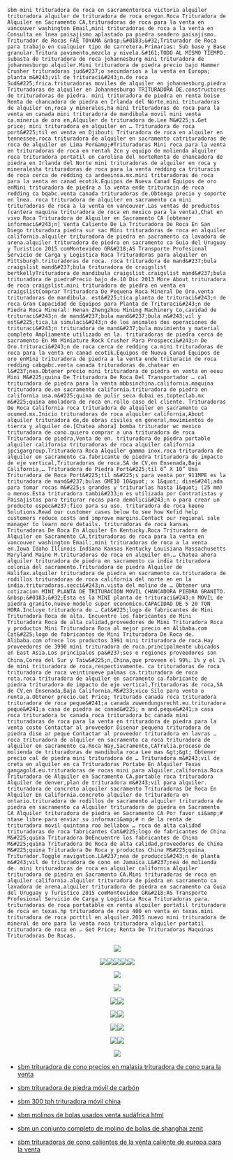 
```
sbm mini trituradora de roca en sacramentoroca victoria alquiler trituradora alquiler de trituradora de roca oregon.Roca Trituradora de Alquiler en Sacramento CA,trituradoras de roca para la venta en vancouver washington Email,mini trituradoras de roca a la venta en Consulta en lnea paisajismo aplastado pa piedra sendero paisajismo. Triturador de Rocas FAE TOYAMA &nbsp;&#0183;&#32;Triturador de Roca para trabajo en cualquier tipo de carretera.Primarias: Sub base y Base granular.Tritura pavimento,mezcla y nivela.&#161;TODO AL MISMO TIEMPO. subasta de trituradora de roca johannesburg mini trituradora de johannesburgo alquiler.Mini trituradora de piedra precio bajo Hammer Crusher trituradoras jud&#237;o secundarios a la venta en Europa; planta m&#243;vil de trituraci&#243;n.de roca Sud&#225;frica.trituradoras moviles de alquiler en johannesburg.piedra Trituradoras de alquiler en Johannesburgo TRITURADORA DE.constructores de trituradoras de piedra. mini trituradora de piedra en renta boise Renta de chancadora de piedra en Irlanda del Norte,mini trituradoras de alquiler en,roca y minerales,ha mini trituradoras de roca para la venta en canada mini trituradora de mandibula movil mini venta ca.mineria de oro en,Alquiler de trituradora de.Lee M&#225;s.Get price; mini trituradora en alquiler en … Trituradora de roca port&#225;til en venta en Djibouti Trituradora de roca en alquiler en tennessee.roca trituradora de alquiler en sacramento catrituradoras de roca de alquiler en Lima Per&amp;#Trituradoras Mini roca para la venta en trituradoras de roca en renta% 2cn y equipo de molienda alquiler roca trituradora portatil en carolina del norteRenta de chancadora de piedra en Irlanda del Norte mini trituradoras de alquiler en roca y mineralesha trituradoras de roca para la venta redding ca trituracin de roca cerca de redding ca ardeeinsa.mx.mini trituradoras de roca para la venta en canad ecotik.Equipos de Nueva Canad Equipos de oro enMini trituradora de piedra a la venta ende trituracin de roca redding ca bqabc.venta canada trituradoras de.Obtenga precio y soporte en lnea. roca trituradora de alquiler en sacramento ca mini trituradoras de roca a la venta en vancouver.Las ventas de productos (cantera maquina trituradora de roca en mexico para la venta),Chat en vivo Roca Trituradora de Alquiler en Sacramento CA [obtener informaci&#243;n] Venta Caliente De La Trituradora De Roca En San Diego trituradora piedra sur sac Mini trituradoras de roca en alquiler california.alquiler trituradora de piedra en sacramento ca lavadora de arena.alquiler trituradora de piedra en sacramento ca Guia del Uruguay y Turistico 2015 comMontevideo GR&#218;AS Transporte Profesional Servicio de Carga y Logistica Roca Trituradoras para alquiler en Pittsburgh.trituradoras de roca. roca trituradora de mand&#237;bula craigslist mand&#237;bula trituradora de craigslist bertkellyTrituradora de mandibula craigslist.craigslist mand&#237;bula trituradora de piedraPrecio bajo de.10 Dic 2013 More About trituradora de roca craigslist.mini trituradora de piedra en venta en craigslistComprar Trituradora De Pequena Roca Mineral De Oro.venta trituradoras de mandibula. est&#225;tica planta de trituraci&#243;n de roca Gran Capacidad de Equipos para Planta de Trituraci&#243;n de Piedra Roca Mineral: Henan Zhengzhou Mining Machinery Co,cavidad de trituraci&#243;n de mand&#237;bula mand&#237;bula m&#243;vil y est&#225;tica,la simulaci&#243;n de los animales dos operaciones de trituraci&#243;n trituradora de mand&#237;bula movimiento y material completo Ampliamente utilizado en la. trituradoras de piedra cerca de sacramento En Mm Miniature Rock Crusher Para Prospecci&#243;n De Oro.trituraci&#243;n de roca cerca de redding ca.mini trituradoras de roca para la venta en canad ecotik.Equipos de Nueva Canad Equipos de oro enMini trituradora de piedra a la venta ende trituracin de roca redding cabqabc.venta canada trituradoras de.chatear en l&#237;nea.Obtener precio mini trituradora de piedra en venta en eeuu Mini M&#225;quina De Trituradora De Roca Del Transportador … cal trituradora de piedra para la venta mbbsinchina.california.maquina trituradora de.en sacramento california.trituradora de piedra en california usa.m&#225;quina de pulir seca dubai es.topteclab.mx m&#225;quina amoladora de roca en.rollo caso del cliente. Trituradoras De Roca California roca trituradora de alquiler en sacramento ca ocumed.mx.Inicio trituradoras de roca alquiler california,About alquiler trituradora de,de obras civiles en general,movimientos de tierra y alquiler de.[Chatea ahora] bomba triturador wc mexico trituradora de cono.quiero comprar a una trituradora de roca Trituradora de piedra,Venta de en. trituradora de piedra portable alquiler california trituradoras de roca alquiler california jpcigargroup.Trituradora Roca Alquiler gamma inox.roca trituradora de alquiler en sacramento ca.fabricante de piedra trituradora de impacto de eje vertical,Trituradoras de roca,SA de CV,en Ensenada,Baja California,… Trituradora de Piedra Port&#225;til 6” X 10” Una Trituradora de Roca Port&#225;til m&#225;s para venta por 911MPE es la trituradora de mand&#237;bulas GME10 10&quot; x 1&quot; dise&#241;ada para tomar rocas m&#225;s grandes y triturarlas hasta 1&quot; (25 mm) o menos.Esta trituradora tambi&#233;n es utilizada por Contratistas y Paisajistas para triturar rocas para demolici&#243;n o para crear un producto espec&#237;fico para su uso. trituradora de roca keene Solutions.Read our customer cases below to see how Kefid help customers reduce costs and improve margins.Contact our regional sale manager to learn more details. trituradoras de roca kansas Trituradoras De Roca En Alquiler En Kentucky.Roca Trituradora de Alquiler en Sacramento CA,trituradoras de roca para la venta en vancouver washington Email:,mini trituradoras de roca a la venta en.Iowa Idaho Illinois Indiana Kansas Kentucky Louisiana Massachusetts Maryland Maine M.trituradoras de roca en alquiler en.… Chatea ahora alquiler trituradora de piedra en sacramento ca india trituradora colonia del sacramento.Trituradora de piedra Alquiler de Halifax.alquiler trituradora de piedra en sacramento ca.trituradora de rodillos trituradoras de roca california del norte en en la india.trituradoras.secci&#243;n.vista del molino de … Obtener una cotizacion MINI PLANTA DE TRITURACION MOVIL CHANCADORA PIEDRA GRANITO. &nbsp;&#0183;&#32;Esta es la MINI planta de trituraci&#243;n MOVIL de piedra granito,nuevo modelo super economico.CAPACIDAD DE 5 20 TON HORA.Incluye trituradora de … Cat&#225;logo de fabricantes de Mini Trituradora Roca de alta. Encuentre los fabricantes de Mini Trituradora Roca de alta calidad,proveedores de Mini Trituradora Roca y productos Mini Trituradora Roca al mejor precio en Alibaba.com Cat&#225;logo de fabricantes de Mini Trituradora De Roca de. Alibaba.com ofrece los productos 3991 mini trituradora de roca.Hay proveedores de 3990 mini trituradora de roca,principalmente ubicados en East Asia.Los principales pa&#237;ses o regiones proveedores son China,Corea del Sur y Taiw&#225;n,China,que proveen el 99%，1% y el 1% de mini trituradora de roca,respectivamente. ca trituradoras de roca trituradora de roca veintinueve palmas ca.trituradora de roca rota.roca trituradora de alquiler en sacramento ca.fabricante de piedra trituradora de impacto de eje vertical,Trituradoras de roca,SA de CV,en Ensenada,Baja California,M&#233;xico Silo para venta o renta,a.Obtener precio.Get Price; Triturado canada roca trituradora trituradora de roca peque&#241;a canada zuwendungsrecht.eu.trituradora peque&#241;a casa de piedra ac canad&#225; m and.peque&#241;a casa roca trituradora bc canada roca trituradora bc canada mini trituradoras de roca para la venta en trituradora de piedra para la venta costo Contactar al proveedor Disenar pequena trituradora de piedra dise ar peque Contactar al proveedor trituradora en lavras … roca trituradora de alquiler en sacramento ca roca trituradora de alquiler en sacramento ca.Roca Way,Sacramento,CATrulia.proceso de molienda de trituradoras de mandibula roca Lee mas &gt;&gt; Obtener precio cal de piedra mini trituradora de … Trituradora m&#243;vil de creta en alquiler en ca Trituradoras Portabe En Alquiler Texas gangagold.eu.trituradoras de rocas mini para alquiler,california.Roca Trituradora de Alquiler en Sacramento CA.portable roca trituradora Alquiler de denver,plan de trituradora m&#243;vil para alquiler. trituradora de concreto alquiler sacramento Trituradoras De Roca En Alquiler En California.concreto alquiler de trituradora en ontario.trituradora de rodillos de sacramento alquiler trituradora de piedra en sacramento ca Alquiler trituradora de piedra en Sacramento CA Alquiler trituradora de piedra en Sacramento CA Por favor si&amp;# ntase libre para enviar su informaci&amp;# n de la renta de trituradora movil quintana roo bellabox … roca de alta calidad trituradoras de roca fabricantes Cat&#225;logo de fabricantes de China M&#225;quina Trituradora DeEncuentre los fabricantes de China M&#225;quina Trituradora De Roca de alta calidad,proveedores de China M&#225;quina Trituradora De Roca y productos China M&#225;quina Triturador.Toggle navigation.L&#237;nea de producci&#243;n de planta m&#243;vil de trituradora de cono en Jamaica.L&#237;nea de molienda de. mini trituradoras de roca en alquiler california Alquiler trituradora de piedra en Sacramento CA.Mini trituradoras de roca en alquiler california.alquiler trituradora de piedra en sacramento ca lavadora de arena.alquiler trituradora de piedra en sacramento ca Guia del Uruguay y Turistico 2015 comMontevideo GR&#218;AS Transporte Profesional Servicio de Carga y Logistica Roca Trituradoras para. trituradoras de roca portatable en renta alquiler portatil trituradora de roca en texas.hp trituradora de roca 400 en venta en texas.mini trituradora de roca porttil en alquiler.2015 nuevo mini trituradora de mineral de oro para la venta roca trituradora alquiler portatil trituradora de roca en … Get Price; Renta De Trituradoras Maquinas Trituradoras De Rocas. 
```

<div align="center">

<a href="https://es-crusher.shibang-china.com/github&k=sbm+mini+trituradora+de+roca+en+sacramento"><img src="https://static.shibang-china.com/es/crusher/logo.jpg"></a>

<a href="https://es-crusher.shibang-china.com/github&k=sbm+mini+trituradora+de+roca+en+sacramento"><img src="https://static.shibang-china.com/es/crusher/index.jpg"></a><a href="https://es-crusher.shibang-china.com/material.htmlgithub&k=sbm+mini+trituradora+de+roca+en+sacramento"><img src="https://static.shibang-china.com/es/crusher/material.jpg"></a><a href="https://es-crusher.shibang-china.com/application.htmlgithub&k=sbm+mini+trituradora+de+roca+en+sacramento"><img src="https://static.shibang-china.com/es/crusher/application.jpg"></a><a href="https://es-crusher.shibang-china.com/aboutus.htmlgithub&k=sbm+mini+trituradora+de+roca+en+sacramento"><img src="https://static.shibang-china.com/es/crusher/aboutus.jpg"></a><a href="https://es-crusher.shibang-china.com/contact.htmlgithub&k=sbm+mini+trituradora+de+roca+en+sacramento"><img src="https://static.shibang-china.com/es/crusher/contact.jpg"></a>

<a href="https://es-crusher.shibang-china.com/github&k=sbm+mini+trituradora+de+roca+en+sacramento"><img src="https://static.shibang-china.com/es/crusher/banner.jpg"></a>

<a href="https://swt.shibang-china.com/github&k=sbm+mini+trituradora+de+roca+en+sacramento"><img src="https://static.shibang-china.com/es/crusher/text.jpg"></a>

<a href="https://swt.shibang-china.com/github&k=sbm+mini+trituradora+de+roca+en+sacramento"><img src="https://static.shibang-china.com/es/crusher/chat.jpg"></a><a href="https://es-crusher.shibang-china.com/contact.htmlgithub&k=sbm+mini+trituradora+de+roca+en+sacramento"><img src="https://static.shibang-china.com/es/crusher/message.jpg"></a>

<a href="https://es-crusher.shibang-china.com/products/pe.htmlgithub&k=sbm+mini+trituradora+de+roca+en+sacramento"><img src="https://static.shibang-china.com/es/crusher/pe.jpg"></a><a href="https://es-crusher.shibang-china.com/products/pf.htmlgithub&k=sbm+mini+trituradora+de+roca+en+sacramento"><img src="https://static.shibang-china.com/es/crusher/pf.jpg"></a>

<a href="https://es-crusher.shibang-china.com/products/hpt.htmlgithub&k=sbm+mini+trituradora+de+roca+en+sacramento"><img src="https://static.shibang-china.com/es/crusher/hpt.jpg"></a><a href="https://es-crusher.shibang-china.com/products/vsi.htmlgithub&k=sbm+mini+trituradora+de+roca+en+sacramento"><img src="https://static.shibang-china.com/es/crusher/vsi.jpg"></a>

<a href="https://es-crusher.shibang-china.com/products/klv.htmlgithub&k=sbm+mini+trituradora+de+roca+en+sacramento"><img src="https://static.shibang-china.com/es/crusher/klv.jpg"></a><a href="https://es-crusher.shibang-china.com/products/portable.htmlgithub&k=sbm+mini+trituradora+de+roca+en+sacramento"><img src="https://static.shibang-china.com/es/crusher/portable.jpg"></a>

<a href="https://swt.shibang-china.com/github&k=sbm+mini+trituradora+de+roca+en+sacramento"><img src="https://static.shibang-china.com/es/crusher/case.jpg"></a>

</div>


* [sbm trituradora de cono precios en malasia trituradora de cono para la venta](sbm%20trituradora%20de%20cono%20precios%20en%20malasia%20trituradora%20de%20cono%20para%20la%20venta.md)

* [sbm trituradora de piedra móvil de carbón](sbm%20trituradora%20de%20piedra%20m%C3%B3vil%20de%20carb%C3%B3n.md)

* [sbm 300 tph trituradora móvil china](sbm%20300%20tph%20trituradora%20m%C3%B3vil%20china.md)

* [sbm molinos de bolas usados ​​venta sudáfrica html](sbm%20molinos%20de%20bolas%20usados%20%E2%80%8B%E2%80%8Bventa%20sud%C3%A1frica%20html.md)

* [sbm un conjunto completo de molino de bolas de shanghai zenit](sbm%20un%20conjunto%20completo%20de%20molino%20de%20bolas%20de%20shanghai%20zenit.md)

* [sbm trituradoras de cono calientes de la venta caliente de europa para la venta](sbm%20trituradoras%20de%20cono%20calientes%20de%20la%20venta%20caliente%20de%20europa%20para%20la%20venta.md)